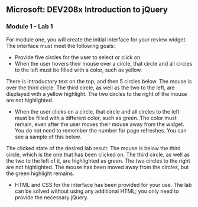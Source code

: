 
## Microsoft: DEV208x Introduction to jQuery

### Module 1 - Lab 1

For module one, you will create the initial interface for your review widget. The interface must meet the following goals:

* Provide five circles for the user to select or click on.
* When the user hovers their mouse over a circle, that circle and all circles to the left must be filled with a color, such as yellow.

There is introductory text on the top, and then 5 circles below. The mouse is over the third circle. The third circle, as well as the two to the left, are displayed with a yellow highlight. The two circles to the right of the mouse are not highlighted.

* When the user clicks on a circle, that circle and all circles to the left must be filled with a different color, such as green. The color must remain, even after the user moves their mouse away from the widget. You do not need to remember the number for page refreshes. You can see a sample of this below.

The clicked state of the desired lab result: The mouse is below the third circle, which is the one that has been clicked on. The third circle, as well as the two to the left of it, are highlighted as green. The two circles to the right are not highlighted. The mouse has been moved away from the circles, but the green highlight remains.

* HTML and CSS for the interface has been provided for your use. The lab can be solved without using any additional HTML; you only need to provide the necessary jQuery.


